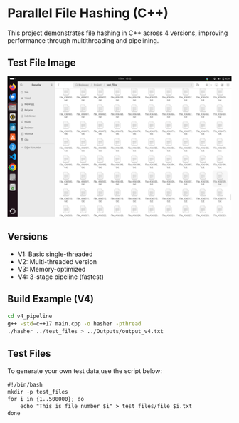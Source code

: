 # Parallel File Hashing (C++)

This project demonstrates file hashing in C++ across 4 versions, improving performance through multithreading and pipelining.

## Test File Image
![TestFile](test_files.png)

## Versions
- V1: Basic single-threaded
- V2: Multi-threaded version
- V3: Memory-optimized
- V4: 3-stage pipeline (fastest)

## Build Example (V4)

```bash
cd v4_pipeline
g++ -std=c++17 main.cpp -o hasher -pthread
./hasher ../test_files > ../Outputs/output_v4.txt
```
## Test Files

To generate your own test data,use the script below:
```
#!/bin/bash
mkdir -p test_files
for i in {1..500000}; do
    echo "This is file number $i" > test_files/file_$i.txt
done

